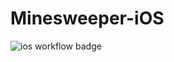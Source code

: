 # Minesweeper-iOS

![ios workflow badge](https://github.com/tuyunlei/Minesweeper-iOS/actions/workflows/ios.yml/badge.svg)
